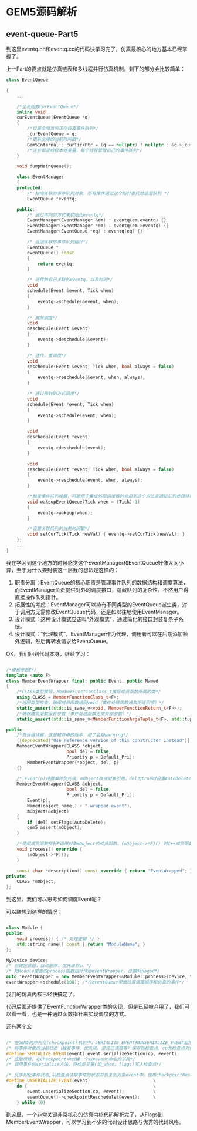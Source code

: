# GEM5源码解析

## event-queue-Part5

到这里eventq.hh和eventq.cc的代码快学习完了，仿真最核心的地方基本已经掌握了。

上一Part的要点就是仿真链表和多线程并行仿真机制。剩下的部分会比较简单：

```cpp
class EventQueue

{
    ...

    /*全局函数curEventQueue*/
    inline void
    curEventQueue(EventQueue *q)
    {   
        /*设置全局当前正在仿真事件队列*/
        _curEventQueue = q;
        /*更新全局的当前时间戳*/
        Gem5Internal::_curTickPtr = (q == nullptr) ? nullptr : &q->_curTick;
        /*这些都是线程本地变量，每个线程管理自己的事件队列*/
    }

    void dumpMainQueue();

    class EventManager
    {
    protected:
        /* 指向关联的事件队列对象，所有操作通过这个指针委托给底层队列 */
        EventQueue *eventq;

    public:
        /* 通过不同的方式来初始化eventq*/
        EventManager(EventManager &em) : eventq(em.eventq) {}
        EventManager(EventManager *em) : eventq(em->eventq) {}
        EventManager(EventQueue *eq) : eventq(eq) {}

        /* 返回关联的事件队列指针*/
        EventQueue *
        eventQueue() const
        {
            return eventq;
        }

        /* 透传给自己关联的eventq，以及时间*/
        void
        schedule(Event &event, Tick when)
        {
            eventq->schedule(&event, when);
        }

        /* 解除调度*/
        void
        deschedule(Event &event)
        {
            eventq->deschedule(&event);
        }

        /* 透传，重调度*/
        void
        reschedule(Event &event, Tick when, bool always = false)
        {
            eventq->reschedule(&event, when, always);
        }

        /* 通过指针的方式调度*/
        void
        schedule(Event *event, Tick when)
        {
            eventq->schedule(event, when);
        }

        void
        deschedule(Event *event)
        {
            eventq->deschedule(event);
        }

        void
        reschedule(Event *event, Tick when, bool always = false)
        {
            eventq->reschedule(event, when, always);
        }

        /*触发事件队列唤醒，可能用于集成外部调度器时会用到这个方法来通知队列处理待执行事件*/
        void wakeupEventQueue(Tick when = (Tick)-1)
        {
            eventq->wakeup(when);
        }

        /*设置关联队列的当前时间戳*/
        void setCurTick(Tick newVal) { eventq->setCurTick(newVal); }
    };
    ...
}

```

我在学习到这个地方的时候感觉这个EventManager和EventQueue好像大同小异，至于为什么要封装这一层我的想法是这样的：
1. 职责分离：EventQueue的核心职责是管理事件队列的数据结构和调度算法，而EventManager负责提供对外的调度接口，隐藏队列的复杂性，不然用户得直接操作队列指针。
2. 拓展性的考虑：EventManager可以持有不同类型的EventQueue派生类，对于调用方无需修改EventQueue代码，还是如以往地使用EventManager。
3. 设计模式：这种设计模式应该叫“外观模式”，通过简化的接口封装复杂子系统。
4. 设计模式：“代理模式”，EventManager作为代理，调用者可以在后期添加额外逻辑，然后再转发请求给EventQueue。

OK，我们回到代码本身，继续学习：

```cpp

/*模板参数F*/
template <auto F>
class MemberEventWrapper final: public Event, public Named
{
    /*CLASS类型推导，MemberFunctionClass_t推导成员函数所属的类*/
    using CLASS = MemberFunctionClass_t<F>;
    /*返回类型检查，确保成员函数返回void（事件处理函数通常无返回值）*/
    static_assert(std::is_same_v<void, MemberFunctionReturn_t<F>>);
    /*确保成员函数没有参数（事件处理函数无需外部参数）*/
    static_assert(std::is_same_v<MemberFunctionArgsTuple_t<F>, std::tuple<>>);

public:
    /*告诉编译器，这是被弃用的版本，用了会报warning*/
    [[deprecated("Use reference version of this constructor instead")]]
    MemberEventWrapper(CLASS *object,
                       bool del = false,
                       Priority p = Default_Pri):
        MemberEventWrapper{*object, del, p}
    {}

    /* Event(p)设置事件优先级，mObject存储对象引用，del为true时设置AutoDelete标志，事件执行后自动销毁*/
    MemberEventWrapper(CLASS &object,
                       bool del = false,
                       Priority p = Default_Pri):
        Event(p),
        Named(object.name() + ".wrapped_event"),
        mObject(&object)
    {
        if (del) setFlags(AutoDelete);
        gem5_assert(mObject);
    }

    /*使用成员函数指针F调用对象mObject的成员函数，(mObject->*F)() 时C++成员函数指针的调用方式*/
    void process() override {
        (mObject->*F)();
    }

    const char *description() const override { return "EventWrapped"; }
private:
    CLASS *mObject;
};

```

到这里，我们可以思考如何调度Event呢？

可以联想到这样的情况：

```cpp

class Module {
public:
    void process() { /* 处理逻辑 */ }
    std::string name() const { return "ModuleName"; }
};

MyDevice device;
/* 创建包装器，自动删除，优先级默认 */
/* 把Module里面的process函数指针传给eventWrapper，设置Managed*/
auto *eventWrapper = new MemberEventWrapper<&Module::process>(device, true);
eventWrapper->schedule(100); /*在eventQueue里面设置调度顺序和仿真的事件*/
```

我们的仿真内核已经快搞定了。

代码后面还提供了EventFunctionWrapper类的实现，但是已经被弃用了，我们可以看一看，也是一种通过函数指针来实现调度的方式。

还有两个宏

```cpp

/* 在GEM5的序列化(checkpoint)机制中，SERIALIZE_EVENT和UNSERIALIZE_EVENT宏用于对简化事件对象的状态保存和恢复*/
/* 将事件对象的当前状态（触发事件、优先级、是否已调度等）保存到检查点，cp为检查点对象，#event表示将变量名event转换为字符串*/
#define SERIALIZE_EVENT(event) event.serializeSection(cp, #event);
/* 底层原理，在Checkpoint中创建一个以#event命名的子段*/
/* 调用事件的serialize方法，将成员变量(如_when、flags)写入检查点*/

/* 反序列化事件状态,从检查点读取事件的状态并恢复到对象event中，使用checkpointReschedule()来把事件重新插入事件队列*/
#define UNSERIALIZE_EVENT(event)                        \
    do {                                                \
        event.unserializeSection(cp, #event);           \
        eventQueue()->checkpointReschedule(&event);     \
    } while (0)

```

到这里，一个非常关键非常核心的仿真内核代码解析完了，从Flags到MemberEventWrapper，可以学习到不少的代码设计思路与优秀的代码风格。